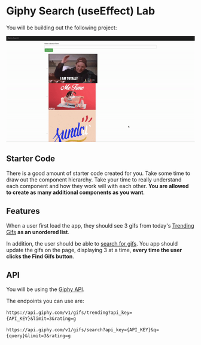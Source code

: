 # Giphy Search (useEffect) Lab 

You will be building out the following project:

![demo](./demo.gif)

## Starter Code

There is a good amount of starter code created for you. Take some time to draw out the component hierarchy. Take your time to really understand each component and how they work will with each other. **You are allowed to create as many additional components as you want**.

## Features

When a user first load the app, they should see 3 gifs from today's [Trending Gifs](https://developers.giphy.com/docs/api/endpoint#trending) **as an unordered list**.

In addition, the user should be able to [search for gifs](https://developers.giphy.com/docs/api/endpoint#search). You app should update the gifs on the page, displaying 3 at a time, **every time the user clicks the Find Gifs button**. 

## API 

You will be using the [Giphy API](https://developers.giphy.com/docs/api#quick-start-guide).

The endpoints you can use are:

```
https://api.giphy.com/v1/gifs/trending?api_key={API_KEY}&limit=3&rating=g
```

```
https://api.giphy.com/v1/gifs/search?api_key={API_KEY}&q={query}&limit=3&rating=g
```